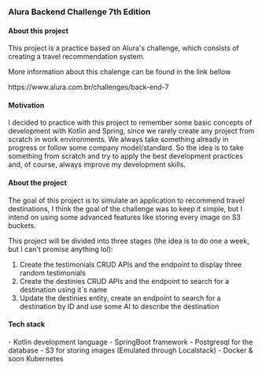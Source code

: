 
### Alura Backend Challenge 7th Edition

#### About this project
<p>
This project is a practice based on Alura's challenge, which consists of creating a travel recommendation system.
</p>  
<p>
More information about this chalenge can be found in the link bellow
</p>  
<a>
https://www.alura.com.br/challenges/back-end-7
</a>  

#### Motivation
<p>
I decided to practice with this project to remember some basic concepts of development with Kotlin and Spring, since we rarely create any project from scratch in work environments. We always take something already in progress or follow some company model/standard.  
So the idea is to take something from scratch and try to apply the best development practices and, of course, always improve my development skills.
</p>  

#### About the project
<p>
The goal of this project is to simulate an application to recommend travel destinations, I think the goal of the challenge was to keep it simple, but I intend on using some advanced features like storing every image on S3 buckets.
</p>
<p>
This project will be divided into three stages (the idea is to do one a week, but I can't promise anything lol):

1. Create the testimonials CRUD APIs and the endpoint to display three random testimonials
2. Create the destinies CRUD APIs and the endpoint to search for a destination using it`s name
3. Update the destinies entity, create an endpoint to search for a destination by ID and use some AI to describe the destination
</p>

#### Tech stack
<p>
 - Kotlin development language
 - SpringBoot framework
 - Postgresql for the database
 - S3 for storing images (Emulated through Localstack)
 - Docker & soon Kubernetes
</p>